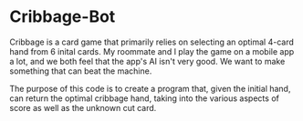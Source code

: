 # Cribbage-Bot
Cribbage is a card game that primarily relies on selecting an optimal
4-card hand from 6 inital cards.  My roommate and I play the game on a mobile app 
a lot, and we both feel that the app's AI isn't very good.  We want to 
make something that can beat the machine.

The purpose of this code is to create a program that, given the initial hand, can return the optimal cribbage hand, taking into the various aspects of score as well as the unknown cut card.

